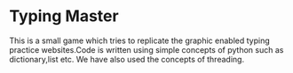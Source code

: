 # Typing Master
This is a small game which tries to replicate the graphic enabled typing practice websites.Code is written using simple concepts of python such as dictionary,list etc. We have also used the concepts of threading. 
